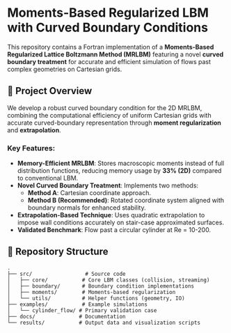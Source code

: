 # Moments-Based Regularized LBM with Curved Boundary Conditions

This repository contains a Fortran implementation of a **Moments-Based Regularized Lattice Boltzmann Method (MRLBM)** featuring a novel **curved boundary treatment** for accurate and efficient simulation of flows past complex geometries on Cartesian grids.

## 🧩 Project Overview

We develop a robust curved boundary condition for the 2D MRLBM, combining the computational efficiency of uniform Cartesian grids with accurate curved-boundary representation through **moment regularization** and **extrapolation**.

### Key Features:
- **Memory-Efficient MRLBM**: Stores macroscopic moments instead of full distribution functions, reducing memory usage by **33% (2D)** compared to conventional LBM.
- **Novel Curved Boundary Treatment**: Implements two methods:
  - **Method A**: Cartesian coordinate approach.
  - **Method B (Recommended)**: Rotated coordinate system aligned with boundary normals for enhanced stability.
- **Extrapolation-Based Technique**: Uses quadratic extrapolation to impose wall conditions accurately on stair-case approximated surfaces.
- **Validated Benchmark**: Flow past a circular cylinder at Re = 10-200.

## 📁 Repository Structure



```text
.
├── src/                 # Source code
│   ├── core/           # Core LBM classes (collision, streaming)
│   ├── boundary/       # Boundary condition implementations
│   ├── moments/        # Moments-based regularization
│   └── utils/          # Helper functions (geometry, IO)
├── examples/           # Example simulations
│   └── cylinder_flow/ # Primary validation case
├── docs/              # Documentation
└── results/           # Output data and visualization scripts

